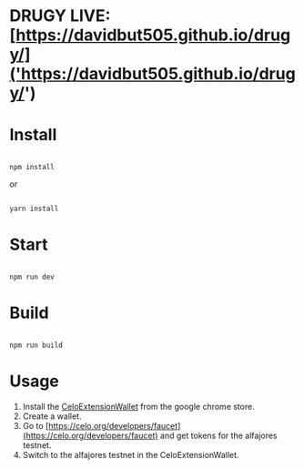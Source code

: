 # DRUGY LIVE: [https://davidbut505.github.io/drugy/]('https://davidbut505.github.io/drugy/')

# Install

```

npm install

```

or 

```

yarn install

```

# Start

```

npm run dev

```

# Build

```

npm run build

```
# Usage
1. Install the [CeloExtensionWallet](https://chrome.google.com/webstore/detail/celoextensionwallet/kkilomkmpmkbdnfelcpgckmpcaemjcdh?hl=en) from the google chrome store.
2. Create a wallet.
3. Go to [https://celo.org/developers/faucet](https://celo.org/developers/faucet) and get tokens for the alfajores testnet.
4. Switch to the alfajores testnet in the CeloExtensionWallet.
